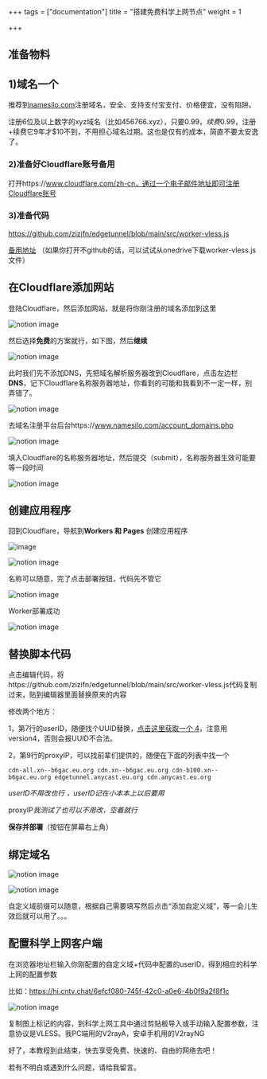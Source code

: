 +++
tags = ["documentation"]
title = "搭建免费科学上网节点"
weight = 1

+++

## 准备物料

## 1)域名一个

推荐到[namesilo.com](https://www.namesilo.com/)注册域名，安全、支持支付宝支付、价格便宜，没有陷阱。

注册6位及以上数字的xyz域名（比如456766.xyz），只要$0.99，续费$0.99，注册+续费它9年才$10不到，不用担心域名过期。这也是仅有的成本，简直不要太安逸了。

### 2)准备好Cloudflare账号备用

打开https://www.cloudflare.com/zh-cn，通过一个电子邮件地址即可注册Cloudflare账号 

### 3)准备代码

https://github.com/zizifn/edgetunnel/blob/main/src/worker-vless.js

[备用地址](https://4i5i-my.sharepoint.com/:u:/g/personal/sosel_4i5i_onmicrosoft_com/EQr1zW3GUINKptRic9MlSKIBOmUXEukBXOzK6oq-ED0QQQ?e=cTDsBR) （如果你打开不github的话，可以试试从onedrive下载worker-vless.js文件）

## 在Cloudflare添加网站

登陆Cloudflare，然后添加网站，就是将你刚注册的域名添加到这里



![notion image](https://www.ha-box.xyz/uploads/default/optimized/1X/b1c3498eee818656643b898a86c72fcd77eaabd3_2_690x259.png)





然后选择**免费**的方案就行，如下图，然后**继续**



![notion image](https://www.ha-box.xyz/uploads/default/optimized/1X/90241e3e480226358c120d6be86510c2587b268f_2_690x172.png)





此时我们先不添加DNS，先把域名解析服务器改到Cloudflare，点击左边栏 **DNS**，记下Cloudflare名称服务器地址，你看到的可能和我看到不一定一样，别弄错了。



![notion image](https://www.ha-box.xyz/uploads/default/optimized/1X/619ee5212f9f721c3c60ba3ad41a855f02ccc158_2_690x239.png)



去域名注册平台后台https://www.namesilo.com/account_domains.php



![notion image](https://www.ha-box.xyz/uploads/default/optimized/1X/deaa5b81ad3bc0b61f0a99b1b3309a98d8ef4a77_2_690x226.jpeg)



填入Cloudflare的名称服务器地址，然后提交（submit），名称服务器生效可能要等一段时间



![notion image](https://www.ha-box.xyz/uploads/default/optimized/1X/73fd0ce7fd47d3e25d5035f6af78106fd531509a_2_690x258.png)





## 创建应用程序

回到Cloudflare，导航到**Workers 和 Pages** 创建应用程序

![image](https://www.ha-box.xyz/uploads/default/optimized/1X/6202273f3867236110d6a2a3e9d4a48ba7b52446_2_690x449.jpeg)







![notion image](https://www.ha-box.xyz/uploads/default/optimized/1X/04affed533e6f7184b4c7420b8e3e3f2cb46e6b0_2_690x287.png)



名称可以随意，完了点击部署按钮，代码先不管它



![notion image](https://www.ha-box.xyz/uploads/default/optimized/1X/045bcecb3b15412597fef3db606a8de38b5b7c9e_2_672x500.png)





Worker部署成功



![notion image](https://www.ha-box.xyz/uploads/default/optimized/1X/d592ffaed5f33e6bc9bdadb89267e73e87d09aeb_2_690x296.png)



## 替换脚本代码

点击编辑代码，将https://github.com/zizifn/edgetunnel/blob/main/src/worker-vless.js代码复制过来，贴到编辑器里面替换原来的内容

修改两个地方：

1，第7行的userID，随便找个UUID替换，[点击这里获取一个 4](https://www.uuidgenerator.net/version4)，注意用version4，否则会报UUID不合法。

2，第9行的proxyIP，可以找前辈们提供的，随便在下面的列表中找一个

```
cdn-all.xn--b6gac.eu.org cdn.xn--b6gac.eu.org cdn-b100.xn--b6gac.eu.org edgetunnel.anycast.eu.org cdn.anycast.eu.org
```

*userID不用改也行 ，userID记在小本本上以后要用*

proxyIP*我测试了也可以不用改，空着就行*

**保存并部署**（按钮在屏幕右上角）

## 绑定域名



![notion image](https://www.ha-box.xyz/uploads/default/optimized/1X/42db9218a49c38b1e5fc04f5a965596776ad3be3_2_690x389.png)





![notion image](https://www.ha-box.xyz/uploads/default/optimized/1X/67c86bffc006e2047714fe596cd6d07f63abae6f_2_690x407.png)



自定义域前缀可以随意，根据自己需要填写然后点击“添加自定义域”，等一会儿生效后就可以用了。。。

## 配置科学上网客户端

在浏览器地址栏输入你刚配置的自定义域+代码中配置的userID，得到相应的科学上网的配置参数

比如：https://hi.cntv.chat/6efcf080-745f-42c0-a0e6-4b0f9a2f8f1c 



![notion image](https://www.ha-box.xyz/uploads/default/optimized/1X/a762dcabf2d2ef2fd003f3bec59942c9ae2d21f0_2_690x384.png)



复制图上标记的内容，到科学上网工具中通过剪贴板导入或手动输入配置参数，注意协议是VLESS。我PC端用的V2rayA，安卓手机用的V2rayNG

好了，本教程到此结束，快去享受免费、快速的、自由的网络去吧！

若有不明白或遇到什么问题，请给我留言。

